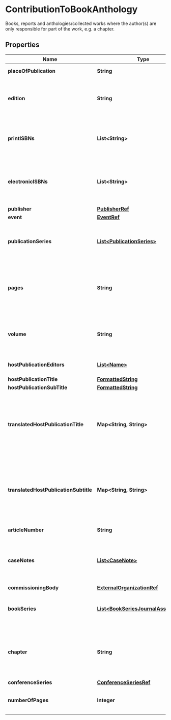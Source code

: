 

# ContributionToBookAnthology

Books, reports and anthologies/collected works where the author(s) are only responsible for part of the work, e.g. a chapter.
## Properties

Name | Type | Description | Notes
------------ | ------------- | ------------- | -------------
**placeOfPublication** | **String** | The place of publication. |  [optional]
**edition** | **String** | The edition that the production was published in. |  [optional]
**printISBNs** | **List&lt;String&gt;** | The ISBN number for the printed versions of the production. |  [optional]
**electronicISBNs** | **List&lt;String&gt;** | The ISBN number for the electronic versions of the production. |  [optional]
**publisher** | [**PublisherRef**](PublisherRef.md) |  |  [optional]
**event** | [**EventRef**](EventRef.md) |  |  [optional]
**publicationSeries** | [**List&lt;PublicationSeries&gt;**](PublicationSeries.md) | The publication series this research output is part of. |  [optional]
**pages** | **String** | The pages of the host publication covered by this contribution, for example 10-15. |  [optional]
**volume** | **String** | The volume that the research output was published in. |  [optional]
**hostPublicationEditors** | [**List&lt;Name&gt;**](Name.md) | A list of host publication editors. |  [optional]
**hostPublicationTitle** | [**FormattedString**](FormattedString.md) |  |  [optional]
**hostPublicationSubTitle** | [**FormattedString**](FormattedString.md) |  |  [optional]
**translatedHostPublicationTitle** | **Map&lt;String, String&gt;** | A set of string values, one for each submission locale. Note: invalid locale values will be ignored. |  [optional]
**translatedHostPublicationSubtitle** | **Map&lt;String, String&gt;** | A set of string values, one for each submission locale. Note: invalid locale values will be ignored. |  [optional]
**articleNumber** | **String** | The article number. |  [optional]
**caseNotes** | [**List&lt;CaseNote&gt;**](CaseNote.md) | A collection of court case notes related to this research output. |  [optional]
**commissioningBody** | [**ExternalOrganizationRef**](ExternalOrganizationRef.md) |  |  [optional]
**bookSeries** | [**List&lt;BookSeriesJournalAssociation&gt;**](BookSeriesJournalAssociation.md) | The book series this research output is part of. |  [optional]
**chapter** | **String** | The chapter of the host publication covered by this contribution, for example 2. |  [optional]
**conferenceSeries** | [**ConferenceSeriesRef**](ConferenceSeriesRef.md) |  |  [optional]
**numberOfPages** | **Integer** | The number of pages in the research output. |  [optional]



